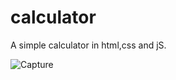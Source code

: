 # calculator
A simple calculator in html,css and jS.



![Capture](https://user-images.githubusercontent.com/88287970/226197350-4f87d41c-1d21-41a5-9ece-c675687db81b.PNG)
